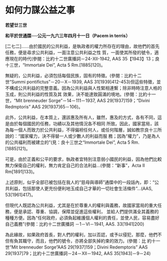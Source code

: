 # 如何力謀公益之事


**若望廿三世**

**和平於世通牒──公元一九六三年四月十一日（Pacem in terris）**





[二七二]……由於國民的公共利益，是執政者的權力所存在的理由，故他們的首先任務，便是尋求公共利益，一面注意公共利益之性
質，一面使其所發的號令，適應現在的時代(參閱：比約十二世廣播詞－24-XII-1942, AAS 
35【1943】13；良十三世，“Immortale Dei”, Acta 5 Rm.[1885]120)。

無疑的，公共利益，必須包括每個民族，固有的特徵。(參閱：比約十二世“Summi pontifictus”－20－X－1939, AAS 
31[1939]412-453)但這些特徵，並不構成公共利益的完整意義。因為公共利益與人性緊相連繫；除非時時注意人格的玉成，則公共利益的性質及其
效果，決不能達致圓滿的境地。(參閱：比約十一世，“Mit brenneuder Sorge”－14－111－1937, AAS 
29[1937]159；“Divini Redmptoris” AAS 29[1937]65－106)。

此外，公共利益，在本質上，還該惠及所有人，雖然，惠及的方式，各有不同，這是由於每個國民的任務，功績以及其他情況各不相同
所致。因此，國家當局，該為每一個人而致力於公共利益，不得偏袒任何人，或任何階層，誠如教宗良十三所說的：“國家權力，決不得替一人或少數人的利益而服
務；因為“權力”，乃是為人的公共福利而被建立的”(見：良十三世之“Immortale Dei”, Acta 5 Rm.[1885]121)。

可是，由於正義和公平的要求，執政者宜特別注意弱小國民的利益，因為他們比較無力保衛自己的權利，無力肯定自己的合法利益…(參閱：“新事”，Acta II Rm[1891]133)。

上述原則，似乎全部已被包括在我人的“慈母與導師”通牒中的一段話內，即：“公共利益，包括那使人更充份便利地玉成自己才華的一切社會生活條件”…(AAS, 53[1961]417)。

但現代人既認為公共利益，尤其是在於尊重人的權利與義務，故國家當局的重大任務，便是承認、尊重、協調，保障並促進這些權利，
並給人們提供滿全其義務的種種方便。因為“任何政府，必須負起維護個人權利的責任，並使人民，容易盡好自己義務”(參閱：比約十二世廣播詞
－1－VI－1941, AAS. 33[1941]200)

為此緣故，如果政府首長，對人們的權利，加以否認，或予以侵犯，那麼，他們不但有負其職守，而且，他們的號令，亦將全部失掉約束的效力。(參閱：比
約十一世“Mit brenneuder Sorge”AAS 29[1937]159；Divini Redemptoris” AAS 
29[1937]79；比約十二世廣播詞－24－XII－1942, AAS 35[1943]－9－24)

